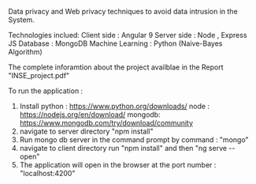 Data privacy and Web privacy techniques to avoid data intrusion in the System.

Technologies inclued:
Client side : Angular 9
Server side : Node , Express JS
Database : MongoDB
Machine Learning : Python (Naive-Bayes Algorithm)

The complete inforamtion about the project availblae in the Report "INSE_project.pdf"

To run the application : 
1. Install 
        python : https://www.python.org/downloads/
        node   : https://nodejs.org/en/download/
        mongodb: https://www.mongodb.com/try/download/community
2. navigate to server directory "npm install"
3. Run mongo db server in the command prompt by command : "mongo"
4. navigate to client directory run "npm install" and then "ng serve -- open"
5. The application will open in the browser at the port number : "localhost:4200"
